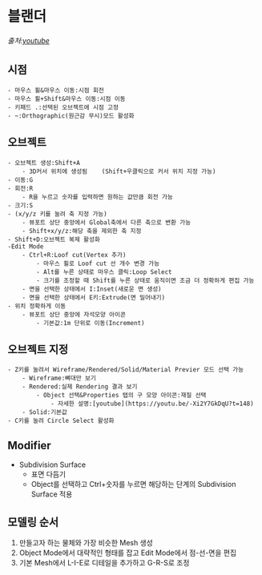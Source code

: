 # 블랜더
###### 출처:[youtube](https://youtube.com/playlist?list=PLjJclwOF6pOfy1hNnzaLhNzfnSzH_2Vy0)

## 시점
    - 마우스 휠&마우스 이동:시점 회전
    - 마우스 휠+Shift&마우스 이동:시점 이동
    - 키패드 .:선택된 오브젝트에 시점 고정
    - ~:Orthographic(원근감 무시)모드 활성화

## 오브젝트
    - 오브젝트 생성:Shift+A
        - 3D커서 위치에 생성됨    (Shift+우클릭으로 커서 위치 지정 가능)
    - 이동:G
    - 회전:R
        - R을 누르고 숫자를 입력하면 원하는 값만큼 회전 가능
    - 크기:S
    - (x/y/z 키를 눌려 축 지정 가능)
        - 뷰포트 상단 중앙에서 Global축에서 다른 축으로 변환 가능
        - Shift+x/y/z:해당 축을 제외한 축 지정
    - Shift+D:오브젝트 복제 활성화
    -Edit Mode
        - Ctrl+R:Loof cut(Vertex 추가)
            - 마우스 휠로 Loof cut 선 개수 변경 가능
            - Alt를 누른 상태로 마우스 클릭:Loop Select
            - 크기를 조정할 때 Shift를 누른 상태로 움직이면 조금 더 정확하게 편집 가능
        - 면을 선택한 상태에서 I:Inset(새로운 면 생성)
        - 면을 선택한 상태에서 E키:Extrude(면 밀어내기)
    - 위치 정확하게 이동
        - 뷰포트 상단 중앙에 자석모양 아이콘
            - 기본값:1m 단위로 이동(Increment)


## 오브젝트 지정
    - Z키를 눌려서 Wireframe/Rendered/Solid/Material Previer 모드 선택 가능
        - Wireframe:뼈대만 보기
        - Rendered:실제 Rendering 결과 보기
            - Object 선택&Properties 탭의 구 모양 아이콘:재질 선택
                - 자세한 설명:[youtube](https://youtu.be/-Xi2Y7GkDqU?t=148)
        - Solid:기본값
    - C키를 눌려 Circle Select 활성화

## Modifier
- Subdivision Surface
    - 표면 다듬기
    - Object를 선택하고 Ctrl+숫자를 누르면 해당하는 단계의 Subdivision Surface 적용

## 모델링 순서
1. 만들고자 하는 물체와 가장 비슷한 Mesh 생성
2. Object Mode에서 대략적인 형태를 잡고 Edit Mode에서 점-선-면을 편집
3. 기본 Mesh에서 L-I-E로 디테일을 추가하고 G-R-S로 조정